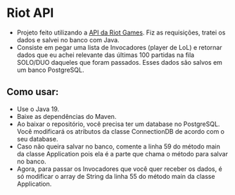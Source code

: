 # Riot API
- Projeto feito utilizando a <a href='https://developer.riotgames.com/apis'>API da Riot Games</a>. Fiz as requisições, tratei os dados e salvei no banco com Java.
- Consiste em pegar uma lista de Invocadores (player de LoL) e retornar dados que eu achei relevante das últimas 100 partidas na fila SOLO/DUO daqueles que foram passados. Esses dados são salvos em um banco PostgreSQL.
## Como usar:
- Use o Java 19.
- Baixe as dependências do Maven.
- Ao baixar o repositório, você precisa ter um database no PostgreSQL. Você modificará os atributos da classe ConnectionDB de acordo com o seu database.
- Caso não queira salvar no banco, comente a linha 59 do método main da classe Application pois ela é a parte que chama o método para salvar no banco.
- Agora, para passar os Invocadores que você quer receber os dados, é só modificar o array de String da linha 55 do método main da classe Application.
